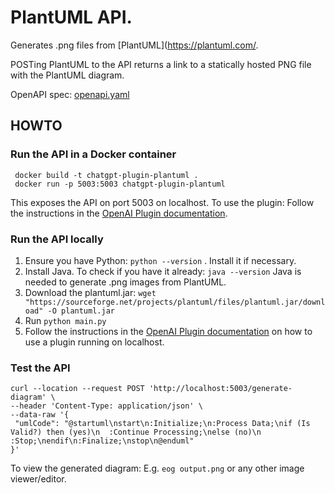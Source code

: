 # PlantUML API. 

Generates .png files from [PlantUML](https://plantuml.com/. 

POSTing PlantUML to the API returns a link to a statically hosted PNG file with the PlantUML diagram. 

OpenAPI spec: [openapi.yaml](openapi.yaml)

 ## HOWTO

### Run the API in a Docker container

```
 docker build -t chatgpt-plugin-plantuml .
 docker run -p 5003:5003 chatgpt-plugin-plantuml
 ```
This exposes the API on port 5003 on localhost. To use the plugin: Follow the instructions in the [OpenAI Plugin documentation](https://platform.openai.com/docs/plugins/getting-started/running-a-plugin).

 ### Run the API locally

 1. Ensure you have Python: ```python --version``` . Install it if necessary.
 2. Install Java. To check if you have it already: ```java --version``` Java is needed to generate .png images from PlantUML.
 3. Download the plantuml.jar: ```wget "https://sourceforge.net/projects/plantuml/files/plantuml.jar/download" -O plantuml.jar```
 4. Run ```python main.py```
 5. Follow the instructions in the [OpenAI Plugin documentation](https://platform.openai.com/docs/plugins/getting-started/running-a-plugin) on how to use a plugin running on localhost.

 ### Test the API

 ```
curl --location --request POST 'http://localhost:5003/generate-diagram' \
--header 'Content-Type: application/json' \
--data-raw '{
  "umlCode": "@startuml\nstart\n:Initialize;\n:Process Data;\nif (Is Valid?) then (yes)\n  :Continue Processing;\nelse (no)\n  :Stop;\nendif\n:Finalize;\nstop\n@enduml"
}'
```

To view the generated diagram: E.g. ```eog output.png``` or any other image viewer/editor.


